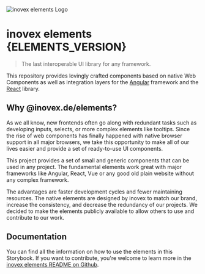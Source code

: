 ![inovex elements Logo](doc/assets/elements.svg "inovex elements Logo")

# inovex elements {ELEMENTS_VERSION}

> The last interoperable UI library for any framework.

This repository provides lovingly crafted components based on native Web Components as well as integration layers for the [Angular](https://github.com/angular) framework and the [React](https://github.com/facebook/react) library.

## Why @inovex.de/elements?

As we all know, new frontends often go along with redundant tasks such as developing inputs, selects, or more complex elements like tooltips. Since the rise of web components has finally happened with native browser support in all major browsers, we take this opportunity to make all of our lives easier and provide a set of ready-to-use UI components.

This project provides a set of small and generic components that can be used in any project. The fundamental elements work great with major frameworks like Angular, React, Vue or any good old plain website without any complex framework.

The advantages are faster development cycles and fewer maintaining resources. The native elements are designed by inovex to match our brand, increase the consistency, and decrease the redundancy of our projects. We decided to make the elements publicly available to allow others to use and contribute to our work.

## Documentation

You can find all the information on how to use the elements in this Storybook. If you want to contribute, you're welcome to learn more in the [inovex elements README on Github](https://github.com/inovex/elements).
